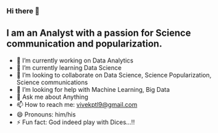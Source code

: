 ### Hi there 👋
## I am an Analyst with a passion for Science communication and popularization.

- 🔭 I’m currently working on Data Analytics  
- 🌱 I’m currently learning Data Science
- 👯 I’m looking to collaborate on Data Science, Science Popularization, Science communications
- 🤔 I’m looking for help with Machine Learning, Big Data
- 💬 Ask me about Anything
- 📫 How to reach me: [vivekptl9@gmail.com](vivekptl9@gmail.com)
- 😄 Pronouns: him/his
- ⚡ Fun fact: God indeed play with Dices...!!

